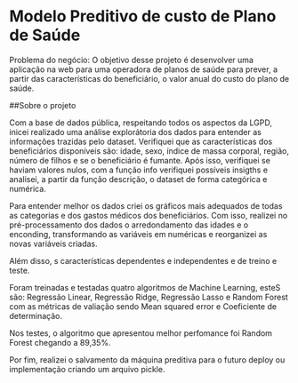 # Modelo Preditivo de custo de Plano de Saúde

Problema do negócio: O objetivo desse projeto é desenvolver uma aplicação na web para uma operadora de planos de saúde para prever, a partir das características do beneficiário, o valor anual do custo do plano de saúde.

##Sobre o projeto

Com a base de dados pública, respeitando todos os aspectos da LGPD, inicei realizado uma análise explorátoria dos dados para entender as informações trazidas pelo dataset. Verifiquei que as características dos beneficiários disponíveis são: idade, sexo, índice de massa corporal, região, número de filhos e se o beneficiário é fumante. Após isso, verifiquei se haviam valores nulos, com a função info verifiquei possíveis insigths e analisei, a partir da função descrição, o dataset de forma categórica e numérica.

Para entender melhor os dados criei os gráficos mais adequados de todas as categorias e dos gastos médicos dos beneficiários. Com isso, realizei no pré-processamento dos dados o arredondamento das idades e o enconding, transformando as variáveis em numéricas e reorganizei as novas variáveis criadas.

Além disso, s características dependentes e independentes e de treino e teste.

Foram treinadas e testadas quatro algoritmos de Machine Learning, esteS são: Regressão Linear, Regressão Ridge, Regressão Lasso e Random Forest com as métricas de valiação sendo Mean squared error e Coeficiente de determinação. 

Nos testes, o algoritmo que apresentou melhor perfomance foi Random Forest chegando a 89,35%.

Por fim, realizei o salvamento da máquina preditiva para o futuro deploy ou implementação criando um arquivo pickle.


